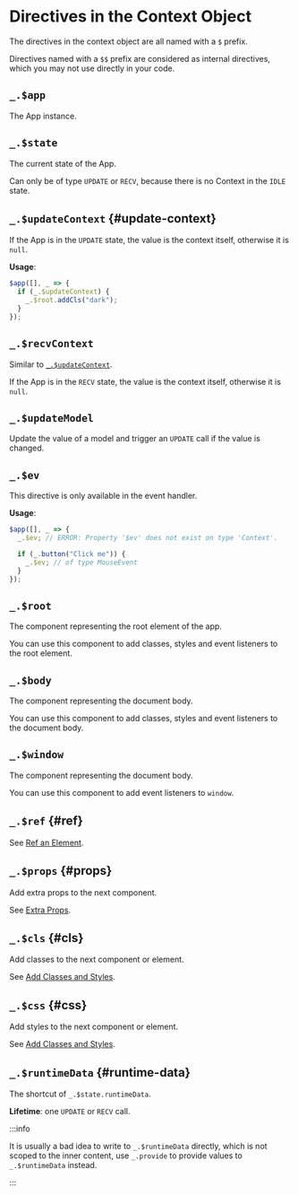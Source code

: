 # Directives in the Context Object

The directives in the context object are all named with a `$` prefix.

Directives named with a `$$` prefix are considered as internal directives, which you may not use directly in your code.

## `_.$app`

The App instance.

## `_.$state`

The current state of the App.

Can only be of type `UPDATE` or `RECV`, because there is no Context in the `IDLE` state.

## `_.$updateContext` {#update-context}

If the App is in the `UPDATE` state, the value is the context itself, otherwise it is `null`.

**Usage**:

```ts
$app([], _ => {
  if (_.$updateContext) {
    _.$root.addCls("dark");
  }
});
```

## `_.$recvContext`

Similar to [`_.$updateContext`](#update-context).

If the App is in the `RECV` state, the value is the context itself, otherwise it is `null`.

## `_.$updateModel`

Update the value of a model and trigger an `UPDATE` call if the value is changed.

## `_.$ev`

This directive is only available in the event handler.

**Usage**:

```ts
$app([], _ => {
  _.$ev; // ERROR: Property '$ev' does not exist on type 'Context'.

  if (_.button("Click me")) {
    _.$ev; // of type MouseEvent
  }
});
```

## `_.$root`

The component representing the root element of the app.

You can use this component to add classes, styles and event listeners to the root element.

## `_.$body`

The component representing the document body.

You can use this component to add classes, styles and event listeners to the document body.

## `_.$window`

The component representing the document body.

You can use this component to add event listeners to `window`.

## `_.$ref` {#ref}

See [Ref an Element](../essentials/lowlevel#ref-element).

## `_.$props` {#props}

Add extra props to the next component.

See [Extra Props](../essentials/component#extra-props).

## `_.$cls` {#cls}

Add classes to the next component or element.

See [Add Classes and Styles](../essentials/rendering-basics#add-classes-and-styles).

## `_.$css` {#css}

Add styles to the next component or element.

See [Add Classes and Styles](../essentials/rendering-basics#add-classes-and-styles).

## `_.$runtimeData` {#runtime-data}

The shortcut of `_.$state.runtimeData`.

**Lifetime**: one `UPDATE` or `RECV` call.

:::info

It is usually a bad idea to write to `_.$runtimeData` directly,
which is not scoped to the inner content,
use `_.provide` to provide values to `_.$runtimeData` instead.

:::
